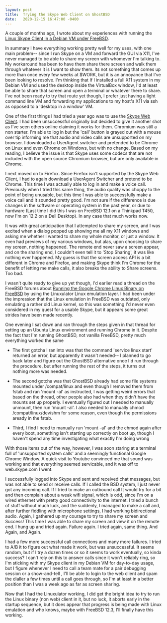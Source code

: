 ```yaml
---
layout: post
title:  Trying the Skype Web Client on GhostBSD
date:   2020-12-15 16:47:00 -0400
---
```

A couple of months ago, I wrote about my experiences with running the [Linux Skype Client in a Debian VM under FreeBSD](https://bdk0.github.io/2020/10/30/freebsd_skype.html).

In summary I have everything working pretty well for my uses, with one main problem-- since I run Skype on a VM and forward the GUI via X11, I've never managed to be able to share my screen with whomever I'm talking to. My workaround has been to have them share there screen and walk them through whatever it is I want to show them. Its not something that comes up more than once every few weeks at $WORK, but it is an annoyance that I've been looking to resolve. I'm thinking that If I installed a full X11 system in my Debian VM and used the desktop inside the VirtualBox window, I'd at least be able to share that screen and open a terminal or whatever there to share. I've not been ready to try that route yet though, I prefer just having a light command line VM and forwarding my applications to my host's X11 via ssh as opposed to a 'desktop in a window' VM.

One of the first things I had tried a year ago was to use the [Skype Web Client](https://web.skype.com). I had been unsuccessful originally but decided to give it another shot as I've seen others online claiming it works for them. Chromium was still a non starter. I'm able to log in but the 'call' button is grayed out with a mouse over tip informing me that audio and video calls are unsupported on my browser. I downloaded a UserAgent switcher and pretended to be Chrome on Linux and even Chrome on Windows, but with no change. Based on my reading, I believe the issue is that Skype uses some codecs that are not included with the open source Chromium browser, but are only available in Chrome.

I next moved on to Firefox. Since Firefox isn't supported by the Skype Web Client, I had to again download a UserAgent Switcher and pretend to be Chrome. This time I was actually able to log in and make a voice call. Previously when I tried this same thing, the audio quality was choppy to the point of being unusable, but this time I was able to successfully make a voice call and it sounded pretty good. I'm not sure if the difference is due changes in the software or operating system in the past year, or due to hardware (Last time I did this I was on FreeBSD 12.1 on a Thinkpad T450, now I'm on 12.2 on a Dell Desktop). In any case that much works now.

It was with great anticipation that I attempted to share my screen, and I was excited when a dialog popped up showing me all my X11 windows and asking me whether I wanted to share my whole monitor, or just a window. It even had previews of my various windows, but alas, upon choosing to share my screen, nothing happened. The remote end never saw a screen appear, and on the sharing end, I couldn't even tell it to 'Stop Sharing', it was like nothing ever happened. My guess is that the screen access API is a bit different in Chrome and Firefox, and making Skype think I'm Chrome for the benefit of letting me make calls, it also breaks the ability to Share screens. Too bad.

I wasn't quite ready to give up yet though, I'd earlier read a thread on the FreeBSD forums about [Running the Google Chrome Linux Binary on FreeBSD](https://forums.freebsd.org/threads/linuxulator-how-to-run-google-chrome-linux-binary-on-freebsd.77559/) by using the Linuxulator Linux emulation layer. I had been under the impression that the Linux emulation in FreeBSD was outdated, only emulating a rather old Linux kernel, so this was something I'd never even considered in my quest for a usable Skype, but it appears some great strides have been made recently.

One evening I sat down and ran through the steps given in that thread for setting up an Ubuntu Linux environment and running Chrome in it. Despite the fact that I'm running GhostBSD, not vanilla FreeBSD, pretty much everything worked the same

- The first gotcha I ran into was that the command 'service linux start' returned an error, but apparently it wasn't needed-- I planned to go back later and figure out the GhostBSD alternative once I'd run through the procedure, but after running the rest of the steps, it turns out nothing more was needed.

- The second gotcha was that GhostBSD already had some file systems mounted under /compat/linux and even though I removed them from fstab and ran 'mount -al' as instructed, I was getting weird errors that based on the thread, other people also had when they didn't have the mounts set up properly. I eventually figured out I needed to manually unmount, then run 'mount -al'. I also needed to manually chmod /compat/linux/dev/shm for some reason, even though the permissions aready in the fstab.

- Third, I find I need to manually run 'mount -al' and the chmod again after every boot, something isn't starting up correctly on boot up, though I haven't spend any time investigating what exactly I'm doing wrong

With those items out of the way, however, I was soon staring at a terminal full of 'unsupported system calls' and a seemingly functional Google Chrome Window. A quick visit to Youtube convinced me that sound was working and that everything seemed servicable, and it was off to web.skype.com I went.

I successfully logged into Skype  and sent and received chat messages, but was not able to send or receive calls. If I called the BSD system, I just never got any incoming call. If I tried to make an outbound call It would try for a bit and then complain about a weak wifi signal, which is odd, since I'm on a wired ethernet with pretty good connectivity to the internet. I tried a bunch of stuff without much luck, and the suddenly, I managed to make a call and, after further fiddling with microphone settings, I had working bidirectional audio. Again, I gathered up my courage to try to share my screen and Success! This time I was able to share my screen and view it on the remote end. I hung up and tried again. Failure again. I tried again, same thing. And Again, and Again.

I had a few more successful call connections and many more failures. I tried to A/B it to figure out what made it work, but was unsuccessful. It seems random, but if I try a dozen times or so it seems to work eventually, so kinda success? I can't rely on this to answer calls since it won't reliably ring, so I'm sticking with my Skype client in my Debian VM for day-to-day usage, but I figure whenever I need to call a team mate for a pair debugging session or a show-and-tell , I'll be able to login to the web client and spam the dialler a few times until a call goes through, so I'm at least in a better position than I was a week ago as far as screen sharing.

Now that I had the Linuxulator working, I did get the bright idea to try to run the Linux binary (non web) client in it, but no luck, it aborts early in the startup sequence, but it does appear that progress is being made with Linux emulation and who knows, maybe with FreeBSD 12.3, I'll finally have this working.



















